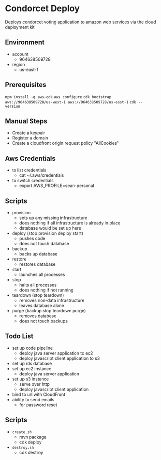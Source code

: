 # Condorcet Deploy
Deploys condorcet voting application to amazon web services via the cloud deployment kit

## Environment
- account
  - 964638509728
- region
  - us-east-1

## Prerequisites

`npm install -g aws-cdk`
`aws configure`
`cdk bootstrap aws://964638509728/us-west-1 aws://964638509728/us-east-1`
`cdk --version`

## Manual Steps
- Create a keypair
- Register a domain
- Create a cloudfront origin request policy "AllCookies"

## Aws Credentials
- to list credentials
  - cat ~/.aws/credentials
- to switch credentials
  - export AWS_PROFILE=sean-personal


## Scripts
- provision
    - sets up any missing infrastructure
    - does nothing if all infrastructure is already in place
    - database would be set up here
- deploy (stop provision deploy start)
    - pushes code
    - does not touch database
- backup
    - backs up database
- restore
    - restores database
- start
    - launches all processes
- stop
    - halts all processes
    - does nothing if not running
- teardown (stop teardown)
    - removes non-data infrastructure
    - leaves database alone
- purge (backup stop teardown purge)
    - removes database
    - does not touch backups

## Todo List
- set up code pipeline
    - deploy java server application to ec2 
    - deploy javascript client application to s3 
- set up rds database
- set up ec2 instance
    - deploy java server application
- set up s3 instance
    - serve over http
    - deploy javascript client application
- bind to url with CloudFront
- ability to send emails
    - for password reset 

## Scripts
- `create.sh`
    - mvn package
    - cdk deploy
- `destroy.sh`
    - cdk destroy
